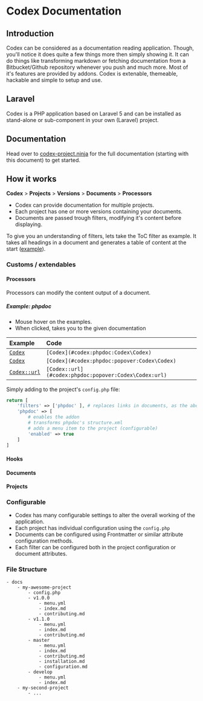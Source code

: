 <!---
title: Overview
subtitle: Codex Documentation
buttons:
  type: groups
  groups:
    code_links:
      github: 
        text: Github
        href: https://github.com/codex-project/codex
        target: _blank
      packagist:
        text: Packagist
        href: https://github.com/codex-project/codex
        target: _blank
-->

# Codex Documentation

## Introduction

Codex can be considered as a documentation reading application. Though, you'll notice it does quite a few things more then simply showing it.
It can do things like transforming markdown or fetching documentation from a Bitbucket/Github repository whenever you push and much more.
Most of it's features are provided by addons. Codex is extenable, themeable, hackable and simple to setup and use.


## Laravel
Codex is a PHP application based on Laravel 5 and can be installed as stand-alone or sub-component in your own (Laravel) project.

<!--*codex:general:hide*-->
## Documentation
Head over to [codex-project.ninja](http://codex-project.ninja) for the full documentation (starting with this document) to get started.
<!--*codex:/general:hide*-->

## How it works

**Codex** > **Projects** > **Versions** > **Documents** > **Processors**

- Codex can provide documentation for multiple projects. 
- Each project has one or more versions containing your documents. 
- Documents are passed trough filters, modifying it's content before displaying.

To give you an understanding of filters, lets take the ToC filter as example. It takes all headings in a document and generates a table of content at the start ([example](#)).

### Customs / extendables
#### Processors
Processors can modify the content output of a document. 

##### Example: phpdoc
- Mouse hover on the examples.
- When clicked, takes you to the given documentation



<!--*codex:table:responsive(123, 'hello', true)*-->

| Example                                               | Code                                                  |
|:------------------------------------------------------|:------------------------------------------------------|
| [`Codex`](#codex:phpdoc:Codex\Codex)                  | `[Codex](#codex:phpdoc:Codex\Codex)`                  |
| [`Codex`](#codex:phpdoc:popover:Codex\Codex)          | `[Codex](#codex:phpdoc:popover:Codex\Codex)`          |
| [`Codex::url`](#codex:phpdoc:popover:Codex\Codex:url) | `[Codex::url](#codex:phpdoc:popover:Codex\Codex:url)` |


<!--*codex:/table:responsive*-->

Simply adding to the project's `config.php` file:
```php
return [
    'filters' => ['phpdoc' ], # replaces links in documents, as the above example shows
    'phpdoc' => [
        # enables the addon
        # transforms phpdoc's structure.xml
        # adds a menu item to the project (configurable)
        'enabled' => true 
    ]
]
```

#### Hooks

#### Documents

#### Projects

### Configurable
- Codex has many configurable settings to alter the overall working of the application.
- Each project has individual configuration using the `config.php`
- Documents can be configured using Frontmatter or similar attribute configuration methods.  
- Each filter can be configured both in the project configuration or document attributes.


### File Structure
```
- docs
    - my-awesome-project
        - config.php
        - v1.0.0
            - menu.yml
            - index.md
            - contributing.md
        - v1.1.0
            - menu.yml
            - index.md
            - contributing.md
        - master
            - menu.yml
            - index.md
            - contributing.md
            - installation.md
            - configuration.md
        - develop
            - menu.yml
            - index.md
    - my-second-project
        - ...
```

